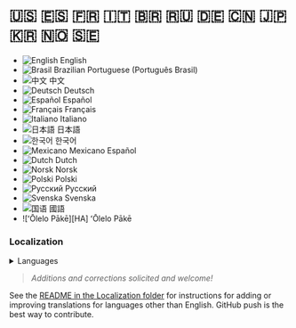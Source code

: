 # 🇺🇸 🇪🇸 🇫🇷 🇮🇹 🇧🇷 🇷🇺 🇩🇪 🇨🇳 🇯🇵 🇰🇷 🇳🇴 🇸🇪

* ![English][EN] English
* ![Brasil][BR] Brazilian Portuguese (Português Brasil)
* ![中文][CN] 中文
* ![Deutsch][DE] Deutsch
* ![Español][ES] Español
* ![Français][FR] Français
* ![Italiano][IT] Italiano
* ![日本語][JA] 日本語
* ![한국어][KO] 한국어
* ![Mexicano][MX] Mexicano Español
* ![Dutch][NL] Dutch
* ![Norsk][NO] Norsk
* ![Polski][PO] Polski
* ![Русский][RU] Русский
* ![Svenska][SW] Svenska
* ![国语][TW] 國語
* ![ʻŌlelo Pākē][HA] ʻŌlelo Pākē

### Localization

<details>
  <summary>Languages</summary>
    <pre>
- [ ] ![American English][EN] English <en-us.cfg>  
- [ ] ![Brasil][BR]] Brazilian Portuguese (Português Brasil) <pt-br.cfg>  
- [ ] ![中文][CN] Simplified Chinese (中文) <zh-cn.cfg>  
- [ ] ![Deutsch][DE] German (Deutsch)
- [ ] ![Español][ES] Spanish (Español)  
- [ ] ![Français][FR] French (Français)<fr-fr.cfg>  
- [ ] ![Italiano][IT] Italian (Italiano) <it-it.cfg>  
- [ ] ![日本語][JA] Japanese(日本語) <ja.cfg>  
- [ ] ![한국어][KO] Korean (한국어)<ko.cfg>  
- [ ] ![Mexicano][MX] Mexican (Mexicano Español) <es-mx.cfg>  
- [ ] ![Dutch][NL] Dutch][NL] <nl-nl.cfg>  
- [ ] ![Norsk][NO] Norwegian (Norsk) <no-no.cfg>  
- [ ] ![Polski][PO] Polish (Polski) <pl.cfg>  
- [ ] ![Русский][RU] Russian (Русский) <ru.cfg>  
- [ ] ![Svenska][SW] Swedish (Svenska) <sw-sw.cfg>  
- [ ] ![國語][TW] Taiwanese (國語) <zh-tw.cfg>  
	</pre>
</details> 

<!-- > SimpleLogistics is a Polyglot! It now twelve languages.   -->
> *Additions and corrections solicited and welcome!*  

See the [README in the Localization folder][lreadme] for instructions for adding or improving translations for languages other than English. GitHub push is the best way to contribute.

<!-- Localization -->
[lreadme]: https://github.com/zer0Kerbal/zer0Kerbal/blob/master/Localization/readme.md "Localization Readme"
[qstart]: https://github.com/zer0Kerbal/zer0Kerbal/blob/master/Localization/quickstart.md "Quickstart"

[EN]: https://raw.githubusercontent.com/zer0Kerbal/zer0Kerbal/zed'K/img/EN.png "English"  
[BR]: https://raw.githubusercontent.com/zer0Kerbal/zer0Kerbal/zed'K/img/BR.png "Português Brasil"
[CN]: https://raw.githubusercontent.com/zer0Kerbal/zer0Kerbal/zed'K/img/CH.png "中文"  
[DE]: https://raw.githubusercontent.com/zer0Kerbal/zer0Kerbal/zed'K/img/DE.png "Deutsch"  
[ES]: https://raw.githubusercontent.com/zer0Kerbal/zer0Kerbal/zed'K/img/ES.png "Español"  
[FR]: https://raw.githubusercontent.com/zer0Kerbal/zer0Kerbal/zed'K/img/FR.png "Français"  
[IT]: https://raw.githubusercontent.com/zer0Kerbal/zer0Kerbal/zed'K/img/IT.png "Italiano"  
[JA]: https://raw.githubusercontent.com/zer0Kerbal/zer0Kerbal/zed'K/img/JA.png "日本語"  
[KO]: https://raw.githubusercontent.com/zer0Kerbal/zer0Kerbal/zed'K/img/KO.png "한국어"  
[MX]: https://raw.githubusercontent.com/zer0Kerbal/zer0Kerbal/zed'K/img/MX.png "Mexicano Español"  
[NL]: https://raw.githubusercontent.com/zer0Kerbal/zer0Kerbal/zed'K/img/NL.png "Dutch"  
[NO]: https://raw.githubusercontent.com/zer0Kerbal/zer0Kerbal/zed'K/img/NO.png "Norsk"
[PO]: https://raw.githubusercontent.com/zer0Kerbal/zer0Kerbal/zed'K/img/PO.png "Polski"  
[RU]: https://raw.githubusercontent.com/zer0Kerbal/zer0Kerbal/zed'K/img/RU.png "Русский"  
[SW]: https://raw.githubusercontent.com/zer0Kerbal/zer0Kerbal/zed'K/img/SW.png "Svenska"  
[TW]: https://raw.githubusercontent.com/zer0Kerbal/zer0Kerbal/zed'K/img/TW.png "國語"
